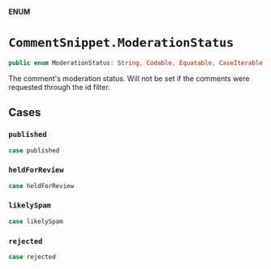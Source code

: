 **ENUM**

# `CommentSnippet.ModerationStatus`

```swift
public enum ModerationStatus: String, Codable, Equatable, CaseIterable
```

The comment's moderation status. Will not be set if the comments were requested through the id filter.

## Cases
### `published`

```swift
case published
```

### `heldForReview`

```swift
case heldForReview
```

### `likelySpam`

```swift
case likelySpam
```

### `rejected`

```swift
case rejected
```
